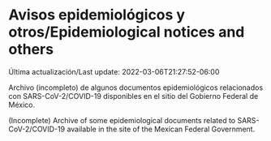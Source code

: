 # Avisos epidemiológicos y otros/Epidemiological notices and others

Última actualización/Last update: 2022-03-06T21:27:52-06:00

Archivo (incompleto) de algunos documentos epidemiológicos relacionados con SARS-CoV-2/COVID-19 disponibles en el sitio del Gobierno Federal de México.

(Incomplete) Archive of some epidemiological documents related to SARS-CoV-2/COVID-19 available in the site of the Mexican Federal Government.
